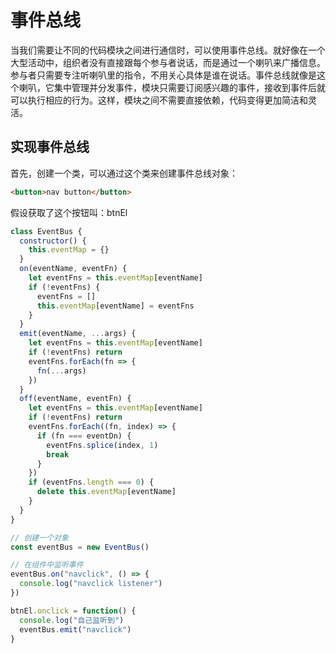#  事件总线

当我们需要让不同的代码模块之间进行通信时，可以使用事件总线。就好像在一个大型活动中，组织者没有直接跟每个参与者说话，而是通过一个喇叭来广播信息。参与者只需要专注听喇叭里的指令，不用关心具体是谁在说话。事件总线就像是这个喇叭，它集中管理并分发事件，模块只需要订阅感兴趣的事件，接收到事件后就可以执行相应的行为。这样，模块之间不需要直接依赖，代码变得更加简洁和灵活。



## 实现事件总线

首先，创建一个类，可以通过这个类来创建事件总线对象：

```html
<button>nav button</button>
```

假设获取了这个按钮叫：btnEl

```js
class EventBus {
  constructor() {
    this.eventMap = {}
  }
  on(eventName, eventFn) {
   	let eventFns = this.eventMap[eventName]
    if (!eventFns) {
      eventFns = []
      this.eventMap[eventName] = eventFns
    }
  }
  emit(eventName, ...args) {
    let eventFns = this.eventMap[eventName]
    if (!eventFns) return
    eventFns.forEach(fn => {
      fn(...args)
    })
  }
  off(eventName, eventFn) {
    let eventFns = this.eventMap[eventName]
    if (!eventFns) return
    eventFns.forEach((fn, index) => {
      if (fn === eventDn) {
        eventFns.splice(index, 1)
        break
      }
    })
    if (eventFns.length === 0) {
      delete this.eventMap[eventName]
    }
  }
}

// 创建一个对象
const eventBus = new EventBus()

// 在组件中监听事件
eventBus.on("navclick", () => {
  console.log("navclick listener")
})

btnEl.onclick = function() {
  console.log("自己监听到")
  eventBus.emit("navclick")
}
```

